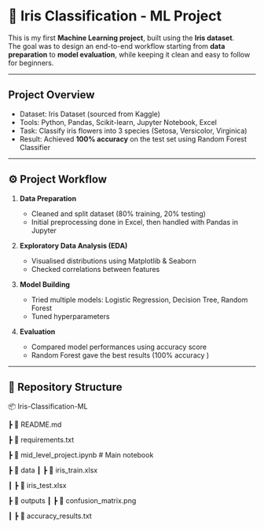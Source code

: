 # 🌸 Iris Classification - ML Project  

This is my first **Machine Learning project**, built using the **Iris dataset**.  
The goal was to design an end-to-end workflow starting from **data preparation** to **model evaluation**, while keeping it clean and easy to follow for beginners.

---

##  Project Overview
-  Dataset: Iris Dataset (sourced from Kaggle)  
-  Tools: Python, Pandas, Scikit-learn, Jupyter Notebook, Excel  
-  Task: Classify iris flowers into 3 species (Setosa, Versicolor, Virginica)  
-  Result: Achieved **100% accuracy** on the test set using Random Forest Classifier  

---

## ⚙ Project Workflow
1. **Data Preparation**
   - Cleaned and split dataset (80% training, 20% testing)
   - Initial preprocessing done in Excel, then handled with Pandas in Jupyter  

2. **Exploratory Data Analysis (EDA)**
   - Visualised distributions using Matplotlib & Seaborn  
   - Checked correlations between features  

3. **Model Building**
   - Tried multiple models: Logistic Regression, Decision Tree, Random Forest  
   - Tuned hyperparameters  

4. **Evaluation**
   - Compared model performances using accuracy score  
   - Random Forest gave the best results (100% accuracy )  

---

## 📂 Repository Structure
📦 Iris-Classification-ML

┣ 📜 README.md

┣ 📜 requirements.txt

┣ 📜 mid_level_project.ipynb # Main notebook

┣ 📂 data
┃ ┣ 📜 iris_train.xlsx

┃ ┣ 📜 iris_test.xlsx

┣ 📂 outputs
┃ ┣ 📜 confusion_matrix.png

┃ ┣ 📜 accuracy_results.txt
